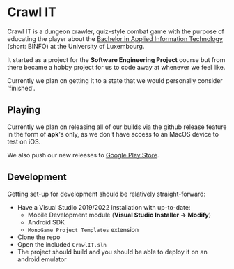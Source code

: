 # Crawl IT

Crawl IT is a dungeon crawler, quiz-style combat game with the purpose of
educating the player about the
[Bachelor in Applied Information Technology](https://binfo.uni.lu)
(short: BINFO) at the University of Luxembourg.

It started as a project for the **Software Engineering Project** course but
from there became a hobby project for us to code away at whenever we feel like.

Currently we plan on getting it to a state that we would personally consider
'finished'.

## Playing

Currently we plan on releasing all of our builds via the github release feature
in the form of **apk**'s only, as we don't have access to an MacOS device to
test on iOS.

We also push our new releases to
[Google Play Store](https://play.google.com/store/apps/details?id=com.crawl.it).

## Development

Getting set-up for development should be relatively straight-forward:

- Have a Visual Studio 2019/2022 installation with up-to-date:
  - Mobile Development module (**Visual Studio Installer -> Modify**)
  - Android SDK
  - `MonoGame Project Templates` extension
- Clone the repo
- Open the included `CrawlIT.sln`
- The project should build and you should be able to deploy it on an android emulator

